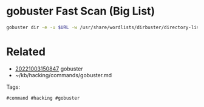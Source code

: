 # gobuster Fast Scan (Big List)
```bash
gobuster dir -e -u $URL -w /usr/share/wordlists/dirbuster/directory-list-2.3-medium.txt -t 20
```

# Related

- [20221003150847](/zet/20221003150847/README.md) gobuster
- ~/kb/hacking/commands/gobuster.md

Tags:

    #command #hacking #gobuster 
